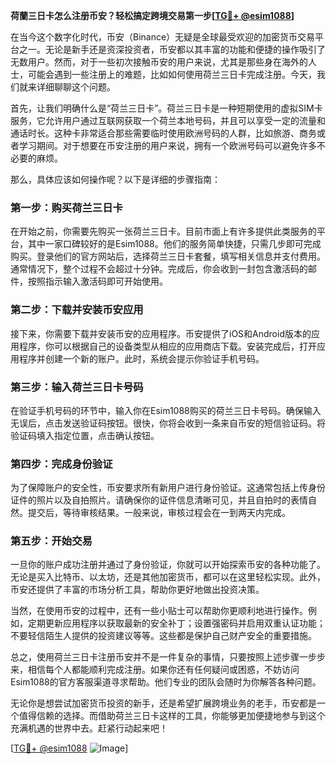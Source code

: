 **荷蘭三日卡怎么注册币安？轻松搞定跨境交易第一步[[TG💪+ @esim1088](https://t.me/s/esim1088)]**

在当今这个数字化时代，币安（Binance）无疑是全球最受欢迎的加密货币交易平台之一。无论是新手还是资深投资者，币安都以其丰富的功能和便捷的操作吸引了无数用户。然而，对于一些初次接触币安的用户来说，尤其是那些身在海外的人士，可能会遇到一些注册上的难题，比如如何使用荷兰三日卡完成注册。今天，我们就来详细聊聊这个问题。

首先，让我们明确什么是“荷兰三日卡”。荷兰三日卡是一种短期使用的虚拟SIM卡服务，它允许用户通过互联网获取一个荷兰本地号码，并且可以享受一定的流量和通话时长。这种卡非常适合那些需要临时使用欧洲号码的人群，比如旅游、商务或者学习期间。对于想要在币安注册的用户来说，拥有一个欧洲号码可以避免许多不必要的麻烦。

那么，具体应该如何操作呢？以下是详细的步骤指南：

### 第一步：购买荷兰三日卡

在开始之前，你需要先购买一张荷兰三日卡。目前市面上有许多提供此类服务的平台，其中一家口碑较好的是Esim1088。他们的服务简单快捷，只需几步即可完成购买。登录他们的官方网站后，选择荷兰三日卡套餐，填写相关信息并支付费用。通常情况下，整个过程不会超过十分钟。完成后，你会收到一封包含激活码的邮件，按照指示输入激活码即可开始使用。

### 第二步：下载并安装币安应用

接下来，你需要下载并安装币安的应用程序。币安提供了iOS和Android版本的应用程序，你可以根据自己的设备类型从相应的应用商店下载。安装完成后，打开应用程序并创建一个新的账户。此时，系统会提示你验证手机号码。

### 第三步：输入荷兰三日卡号码

在验证手机号码的环节中，输入你在Esim1088购买的荷兰三日卡号码。确保输入无误后，点击发送验证码按钮。很快，你将会收到一条来自币安的短信验证码。将验证码填入指定位置，点击确认按钮。

### 第四步：完成身份验证

为了保障账户的安全性，币安要求所有新用户进行身份验证。这通常包括上传身份证件的照片以及自拍照片。请确保你的证件信息清晰可见，并且自拍时的表情自然。提交后，等待审核结果。一般来说，审核过程会在一到两天内完成。

### 第五步：开始交易

一旦你的账户成功注册并通过了身份验证，你就可以开始探索币安的各种功能了。无论是买入比特币、以太坊，还是其他加密货币，都可以在这里轻松实现。此外，币安还提供了丰富的市场分析工具，帮助你更好地做出投资决策。

当然，在使用币安的过程中，还有一些小贴士可以帮助你更顺利地进行操作。例如，定期更新应用程序以获取最新的安全补丁；设置强密码并启用双重认证功能；不要轻信陌生人提供的投资建议等等。这些都是保护自己财产安全的重要措施。

总之，使用荷兰三日卡注册币安并不是一件复杂的事情，只要按照上述步骤一步步来，相信每个人都能顺利完成注册。如果你还有任何疑问或困惑，不妨访问Esim1088的官方客服渠道寻求帮助。他们专业的团队会随时为你解答各种问题。

无论你是想尝试加密货币投资的新手，还是希望扩展跨境业务的老手，币安都是一个值得信赖的选择。而借助荷兰三日卡这样的工具，你能够更加便捷地参与到这个充满机遇的世界中去。赶紧行动起来吧！

[[TG💪+ @esim1088](https://t.me/s/esim1088) ![Image](https://i.postimg.cc/4NQfJmqS/Snipaste-2025-05-13-00-14-12.png)]